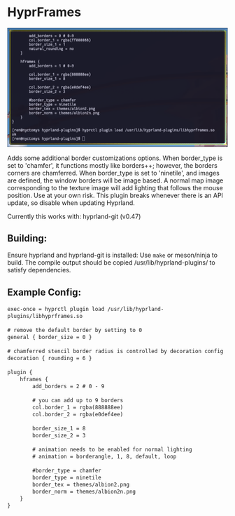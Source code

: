 # HyprFrames

<div align = center>

<img src="screenshot.png">

<br>

<div align = left>

<p>Adds some additional border customizations options. When border_type is set to 'chamfer', it functions mostly like borders++; however, the borders corners are chamferred. When border_type is set to 'ninetile', and images are defined, the window borders will be image based. A normal map image corresponding to the texture image will add lighting that follows the mouse position. Use at your own risk. This plugin breaks whenever there is an API update, so disable when updating Hyprland.</p>

Currently this works with:
hyprland-git (v0.47)


## Building:

Ensure hyprland and hyprland-git is installed:
Use `make` or meson/ninja to build.
The compile output should be copied /usr/lib/hyprland-plugins/ to satisfy dependencies.


## Example Config:
```
exec-once = hyprctl plugin load /usr/lib/hyprland-plugins/libhyprframes.so

# remove the default border by setting to 0
general { border_size = 0 }

# chamferred stencil border radius is controlled by decoration config
decoration { rounding = 6 }

plugin {
    hframes {
        add_borders = 2 # 0 - 9

        # you can add up to 9 borders
        col.border_1 = rgba(888888ee)
        col.border_2 = rgba(e0def4ee)

        border_size_1 = 8
        border_size_2 = 3

        # animation needs to be enabled for normal lighting
        # animation = borderangle, 1, 8, default, loop
        
        #border_type = chamfer
        border_type = ninetile 
        border_tex = themes/albion2.png
        border_norm = themes/albion2n.png
    }
}
```

